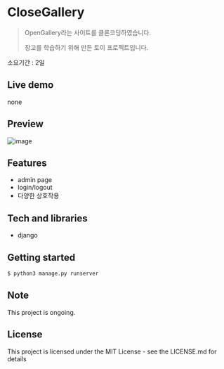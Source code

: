 # CloseGallery

> OpenGallery라는 사이트를 클론코딩하였습니다.
>
> 장고를 학습하기 위해 만든 토이 프로젝트입니다.

소요기간 : 2일

## Live demo

none

## Preview

![image](https://user-images.githubusercontent.com/72514247/127777622-87e382da-d31e-4fa7-a0f1-7f3c0cb574da.png)

## Features

- admin page
- login/logout
- 다양한 상호작용

## Tech and libraries

- django

## Getting started

```bash
$ python3 manage.py runserver
```

## Note

This project is ongoing.

## License

This project is licensed under the MIT License - see the LICENSE.md for details
